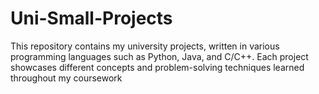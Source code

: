 # Uni-Small-Projects
This repository contains my university projects, written in various programming languages such as Python, Java, and C/C++. Each project showcases different concepts and problem-solving techniques learned throughout my coursework

